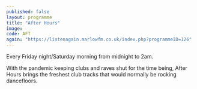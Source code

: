 ```yaml
---
published: false
layout: programme
title: "After Hours"
image: 
code: AFT
again: "https://listenagain.marlowfm.co.uk/index.php?programmeID=126"
---
```

Every Friday night/Saturday morning from midnight to 2am. 

With the pandemic keeping clubs and raves shut for the time being, After Hours brings the freshest club tracks that would normally be rocking dancefloors. 